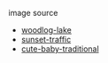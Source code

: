 image source

* [woodlog-lake](https://unsplash.com/photos/BGLYRkbtnD4)
* [sunset-traffic](https://unsplash.com/photos/8vzFINl6zV8)
* [cute-baby-traditional](https://pixabay.com/id/photos/bayi-anak-korea-senang-seoul-4646299/)
